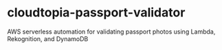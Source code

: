 # cloudtopia-passport-validator
AWS serverless automation for validating passport photos using Lambda, Rekognition, and DynamoDB
